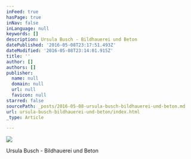 ```yaml
---
inFeed: true
hasPage: true
inNav: false
inLanguage: null
keywords: []
description: Ursula Busch - Bildhauerei und Beton
datePublished: '2016-05-08T23:17:51.493Z'
dateModified: '2016-05-08T23:14:01.915Z'
title: ''
author: []
authors: []
publisher:
  name: null
  domain: null
  url: null
  favicon: null
starred: false
sourcePath: _posts/2016-05-08-ursula-busch-bildhauerei-und-beton.md
url: ursula-busch-bildhauerei-und-beton/index.html
_type: Article

---
```

![](https://the-grid-user-content.s3-us-west-2.amazonaws.com/124c09bd-6c72-4144-b40d-2dfa7f3a8db3.jpg)

Ursula Busch - Bildhauerei und Beton